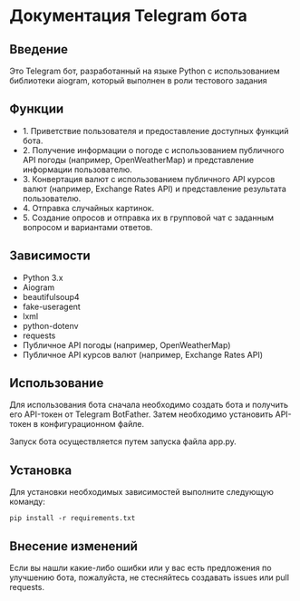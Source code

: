 <h1>Документация Telegram бота</h1>
  
  <h2>Введение</h2>
  <p>Это Telegram бот, разработанный на языке Python с использованием библиотеки aiogram, который выполнен в роли тестового задания</p>

  <h2>Функции</h2>
  <ul>
    <li>1. Приветствие пользователя и предоставление доступных функций бота.</li>
    <li>2. Получение информации о погоде с использованием публичного API погоды (например, OpenWeatherMap) и представление информации пользователю.</li>
    <li>3. Конвертация валют с использованием публичного API курсов валют (например, Exchange Rates API) и представление результата пользователю.</li>
    <li>4. Отправка случайных картинок.</li>
    <li>5. Создание опросов и отправка их в групповой чат с заданным вопросом и вариантами ответов.</li>
  </ul>

  <h2>Зависимости</h2>
  <ul>
    <li>Python 3.x</li>
    <li>Aiogram</li>
    <li>beautifulsoup4</li>
    <li>fake-useragent</li>
    <li>lxml</li>
    <li>python-dotenv</li>
    <li>requests</li>
    <li>Публичное API погоды (например, OpenWeatherMap)</li>
    <li>Публичное API курсов валют (например, Exchange Rates API)</li>
  </ul>

  <h2>Использование</h2>
  <p>Для использования бота сначала необходимо создать бота и получить его API-токен от Telegram BotFather. Затем необходимо установить API-токен в конфигурационном файле.</p>
  <p>Запуск бота осуществляется путем запуска файла app.py.</p>

  <h2>Установка</h2>
  <p>Для установки необходимых зависимостей выполните следующую команду:</p>
  <pre><code>pip install -r requirements.txt</code></pre>

  <h2>Внесение изменений</h2>
  <p>Если вы нашли какие-либо ошибки или у вас есть предложения по улучшению бота, пожалуйста, не стесняйтесь создавать issues или pull requests.</p>
